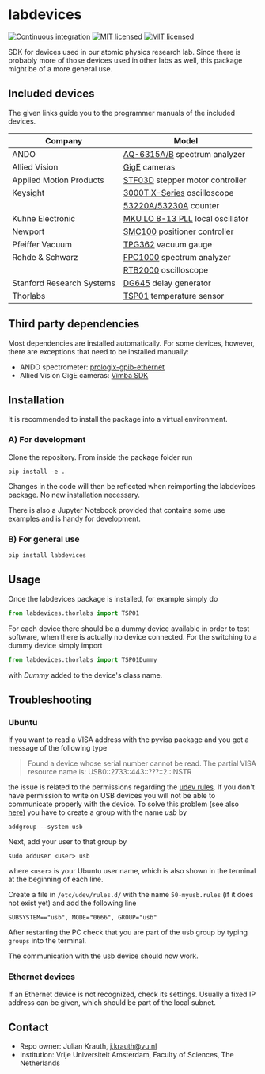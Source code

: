 # labdevices

[![Continuous integration](https://img.shields.io/travis/jkrauth/labdevices)](https://travis-ci.org/github/jkrauth/labdevices) [![MIT licensed](https://img.shields.io/github/license/jkrauth/labdevices)](https://github.com/jkrauth/labdevices/blob/main/LICENSE.md) [![MIT licensed](https://img.shields.io/pypi/v/labdevices)](https://pypi.org/project/labdevices/)

SDK for devices used in our atomic physics research lab. Since there is probably more of those devices used in other labs as well, this package might be of a more general use.

## Included devices

The given links guide you to the programmer manuals of the included devices.

| Company                   | Model                                                        |
| ------------------------- | ------------------------------------------------------------ |
| ANDO                      | [AQ-6315A/B](https://cdn.tmi.yokogawa.com/ASS-62408E-01Y_010.pd.pdf) spectrum analyzer |
| Allied Vision             | [GigE](https://cdn.alliedvision.com/fileadmin/content/documents/products/cameras/various/features/Camera_and_Driver_Attributes.pdf) cameras |
| Applied Motion Products   | [STF03D](https://appliedmotion.s3.amazonaws.com/Host-Command-Reference_920-0002V.pdf) stepper motor controller |
| Keysight                  | [3000T X-Series](http://literature.cdn.keysight.com/litweb/pdf/75037-97025.pdf) oscilloscope |
|                           | [53220A/53230A](53220A/53230A ) counter                      |
| Kuhne Electronic          | [MKU LO 8-13 PLL](https://shop.kuhne-electronic.com/kuhne/en/shop/amateur-radio/signal-sources/oscillators/MKU+LO+813+PLL++Oscillator/?card=1714#_tab_content6) local oscillator  |
| Newport                   | [SMC100](https://www.newport.com/medias/sys_master/images/images/h8d/h3a/8797263101982/SMC100CC-SMC100PP-User-Manual.pdf) positioner controller |
| Pfeiffer Vacuum           | [TPG362](https://www.ajvs.com/library/Pfeiffer_Vacuum_TPG_361_TPG_362_Manual.pdf) vacuum gauge |
| Rohde & Schwarz           | [FPC1000](https://scdn.rohde-schwarz.com/ur/pws/dl_downloads/pdm/cl_manuals/user_manual/1178_4130_01/FPC_UserManual_en_09.pdf) spectrum analyzer |
|                           | [RTB2000](https://scdn.rohde-schwarz.com/ur/pws/dl_downloads/pdm/cl_manuals/user_manual/1333_1611_01/RTB_UserManual_en_10.pdf) oscilloscope |
| Stanford Research Systems | [DG645](https://www.thinksrs.com/downloads/pdfs/manuals/DG645m.pdf) delay generator |
| Thorlabs                  | [TSP01](https://www.thorlabs.com/drawings/d3a8b683b1da6c0e-C643E761-F31E-E669-C6BC10DCC87ABBE3/TSP01-Manual.pdf) temperature sensor |

## Third party dependencies

Most dependencies are installed automatically. For some devices, however, there are exceptions that need to be installed manually:

- ANDO spectrometer: [prologix-gpib-ethernet](https://github.com/nelsond/prologix-gpib-ethernet)
- Allied Vision GigE cameras: [Vimba SDK](https://www.alliedvision.com/en/products/software.html#agb-modal-content-5496)

## Installation

It is recommended to install the package into a virtual environment.

### A) For development

Clone the repository. From inside the package folder run

```console
pip install -e .
```

 Changes in the code will then be reflected when reimporting the labdevices package. No new installation necessary.

There is also a Jupyter Notebook provided that contains some use examples and is handy for development.

### B) For general use

```console
pip install labdevices
```

## Usage

Once the labdevices package is installed, for example simply do

```python
from labdevices.thorlabs import TSP01
```

For each device there should be a dummy device available in order to test software, when there is actually no device connected. For the switching to a dummy device simply import

```python
from labdevices.thorlabs import TSP01Dummy
```

with *Dummy* added to the device's class name.

## Troubleshooting

### Ubuntu

If you want to read a VISA address with the pyvisa package and you get a message of the following type

> Found a device whose serial number cannot be read. The partial VISA resource name is: USB0::2733::443::???::2::INSTR

the issue is related to the permissions regarding the [udev rules](https://www.thegeekdiary.com/beginners-guide-to-udev-in-linux/). If you don't have permission to write on USB devices you will not be able to communicate properly with the device. To solve this problem  (see also [here](http://manpages.ubuntu.com/manpages/bionic/man3/Device::USB::FAQ.3pm.html)) you have to create a group with the name *usb* by

```console
addgroup --system usb
```

Next, add your user to that group by

```console
sudo adduser <user> usb
```

where `<user>` is your Ubuntu user name, which is also shown in the terminal at the beginning of each line.

Create a file in `/etc/udev/rules.d/` with the name `50-myusb.rules` (if it does not exist yet) and add the following line

```console
SUBSYSTEM=="usb", MODE="0666", GROUP="usb"
```

After restarting the PC check that you are part of the usb group by typing `groups` into the terminal.

The communication with the usb device should now work.

### Ethernet devices

If an Ethernet device is not recognized, check its settings. Usually a fixed IP address can be given, which should be part of the local subnet.

## Contact

- Repo owner:  Julian Krauth, j.krauth@vu.nl
- Institution: Vrije Universiteit Amsterdam, Faculty of Sciences, The Netherlands
